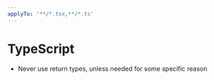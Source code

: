 ```yaml
---
applyTo: '**/*.tsx,**/*.ts'
---
```


# TypeScript

- Never use return types, unless needed for some specific reason
